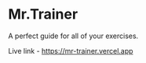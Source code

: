 # Mr.Trainer

A perfect guide for all of your exercises.


Live link - https://mr-trainer.vercel.app

